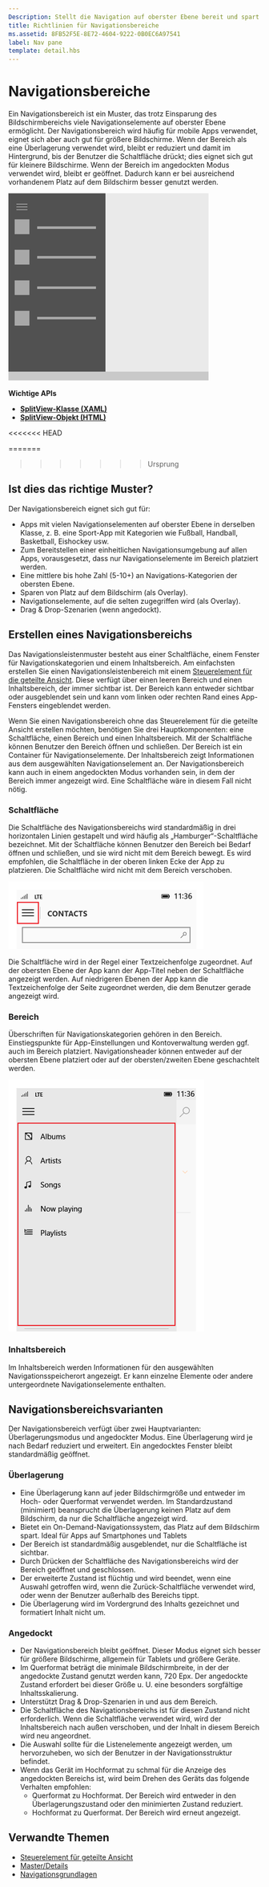 ```yaml
---
Description: Stellt die Navigation auf oberster Ebene bereit und spart gleichzeitig Platz auf dem Bildschirm.
title: Richtlinien für Navigationsbereiche
ms.assetid: 8FB52F5E-8E72-4604-9222-0B0EC6A97541
label: Nav pane
template: detail.hbs
---
```


Navigationsbereiche
=============================================================================================
Ein Navigationsbereich ist ein Muster, das trotz Einsparung des Bildschirmbereichs viele Navigationselemente auf oberster Ebene ermöglicht. Der Navigationsbereich wird häufig für mobile Apps verwendet, eignet sich aber auch gut für größere Bildschirme. Wenn der Bereich als eine Überlagerung verwendet wird, bleibt er reduziert und damit im Hintergrund, bis der Benutzer die Schaltfläche drückt; dies eignet sich gut für kleinere Bildschirme. Wenn der Bereich im angedockten Modus verwendet wird, bleibt er geöffnet. Dadurch kann er bei ausreichend vorhandenem Platz auf dem Bildschirm besser genutzt werden.

![Beispiel für einen Navigationsbereich](images/NAV_PANE_EXAMPLE.png)

<span class="sidebar_heading" style="font-weight: bold;">Wichtige APIs</span>

-   [**SplitView-Klasse (XAML)**](https://msdn.microsoft.com/library/windows/apps/dn864360)
-   [**SplitView-Objekt (HTML)**](https://msdn.microsoft.com/library/windows/apps/dn919970)

<<<<<<< HEAD

=======

>>>>>>> Ursprung

<span id="Is_this_the_right_pattern_"></span><span id="is_this_the_right_pattern_"></span><span id="IS_THIS_THE_RIGHT_PATTERN_"></span>Ist dies das richtige Muster?
-----------------------------------------------------------------------------------------------------------------------------------------------------------------

Der Navigationsbereich eignet sich gut für:

-   Apps mit vielen Navigationselementen auf oberster Ebene in derselben Klasse, z. B. eine Sport-App mit Kategorien wie Fußball, Handball, Basketball, Eishockey usw.
-   Zum Bereitstellen einer einheitlichen Navigationsumgebung auf allen Apps, vorausgesetzt, dass nur Navigationselemente im Bereich platziert werden.
-   Eine mittlere bis hohe Zahl (5-10+) an Navigations-Kategorien der obersten Ebene.
-   Sparen von Platz auf dem Bildschirm (als Overlay).
-   Navigationselemente, auf die selten zugegriffen wird (als Overlay).
-   Drag & Drop-Szenarien (wenn angedockt).

<span id="Building_a_nav_pane"></span><span id="building_a_nav_pane"></span><span id="BUILDING_A_NAV_PANE"></span>Erstellen eines Navigationsbereichs
-------------------------------------------------------------------------------------------------------------------------------------

Das Navigationsleistenmuster besteht aus einer Schaltfläche, einem Fenster für Navigationskategorien und einem Inhaltsbereich. Am einfachsten erstellen Sie einen Navigationsleistenbereich mit einem [Steuerelement für die geteilte Ansicht](split-view.md). Diese verfügt über einen leeren Bereich und einen Inhaltsbereich, der immer sichtbar ist. Der Bereich kann entweder sichtbar oder ausgeblendet sein und kann vom linken oder rechten Rand eines App-Fensters eingeblendet werden.

Wenn Sie einen Navigationsbereich ohne das Steuerelement für die geteilte Ansicht erstellen möchten, benötigen Sie drei Hauptkomponenten: eine Schaltfläche, einen Bereich und einen Inhaltsbereich. Mit der Schaltfläche können Benutzer den Bereich öffnen und schließen. Der Bereich ist ein Container für Navigationselemente. Der Inhaltsbereich zeigt Informationen aus dem ausgewählten Navigationselement an. Der Navigationsbereich kann auch in einem angedockten Modus vorhanden sein, in dem der Bereich immer angezeigt wird. Eine Schaltfläche wäre in diesem Fall nicht nötig.

### <span id="Button"></span><span id="button"></span><span id="BUTTON"></span>Schaltfläche

Die Schaltfläche des Navigationsbereichs wird standardmäßig in drei horizontalen Linien gestapelt und wird häufig als „Hamburger“-Schaltfläche bezeichnet. Mit der Schaltfläche können Benutzer den Bereich bei Bedarf öffnen und schließen, und sie wird nicht mit dem Bereich bewegt. Es wird empfohlen, die Schaltfläche in der oberen linken Ecke der App zu platzieren. Die Schaltfläche wird nicht mit dem Bereich verschoben.

![Beispiel für die Schaltfläche des Navigationsbereichs](images/NAVPANE_BUTTONONLY.png)

Die Schaltfläche wird in der Regel einer Textzeichenfolge zugeordnet. Auf der obersten Ebene der App kann der App-Titel neben der Schaltfläche angezeigt werden. Auf niedrigeren Ebenen der App kann die Textzeichenfolge der Seite zugeordnet werden, die dem Benutzer gerade angezeigt wird.

### <span id="Pane"></span><span id="pane"></span><span id="PANE"></span>Bereich

Überschriften für Navigationskategorien gehören in den Bereich. Einstiegspunkte für App-Einstellungen und Kontoverwaltung werden ggf. auch im Bereich platziert. Navigationsheader können entweder auf der obersten Ebene platziert oder auf der obersten/zweiten Ebene geschachtelt werden.

![Beispiel für den Bereich des Navigationsbereichs](images/NAVPANE_PANE.png)

### <span id="Content_area"></span><span id="content_area"></span><span id="CONTENT_AREA"></span>Inhaltsbereich

Im Inhaltsbereich werden Informationen für den ausgewählten Navigationsspeicherort angezeigt. Er kann einzelne Elemente oder andere untergeordnete Navigationselemente enthalten.

<span id="Nav_pane_variations"></span><span id="nav_pane_variations"></span><span id="NAV_PANE_VARIATIONS"></span>Navigationsbereichsvarianten
-------------------------------------------------------------------------------------------------------------------------------------

Der Navigationsbereich verfügt über zwei Hauptvarianten: Überlagerungsmodus und angedockter Modus. Eine Überlagerung wird je nach Bedarf reduziert und erweitert. Ein angedocktes Fenster bleibt standardmäßig geöffnet.

### <span id="Overlay"></span><span id="overlay"></span><span id="OVERLAY"></span>Überlagerung

-   Eine Überlagerung kann auf jeder Bildschirmgröße und entweder im Hoch- oder Querformat verwendet werden. Im Standardzustand (minimiert) beansprucht die Überlagerung keinen Platz auf dem Bildschirm, da nur die Schaltfläche angezeigt wird.
-   Bietet ein On-Demand-Navigationssystem, das Platz auf dem Bildschirm spart. Ideal für Apps auf Smartphones und Tablets
-   Der Bereich ist standardmäßig ausgeblendet, nur die Schaltfläche ist sichtbar.
-   Durch Drücken der Schaltfläche des Navigationsbereichs wird der Bereich geöffnet und geschlossen.
-   Der erweiterte Zustand ist flüchtig und wird beendet, wenn eine Auswahl getroffen wird, wenn die Zurück-Schaltfläche verwendet wird, oder wenn der Benutzer außerhalb des Bereichs tippt.
-   Die Überlagerung wird im Vordergrund des Inhalts gezeichnet und formatiert Inhalt nicht um.

### <span id="Docked"></span><span id="docked"></span><span id="DOCKED"></span>Angedockt

-   Der Navigationsbereich bleibt geöffnet. Dieser Modus eignet sich besser für größere Bildschirme, allgemein für Tablets und größere Geräte.
-   Im Querformat beträgt die minimale Bildschirmbreite, in der der angedockte Zustand genutzt werden kann, 720 Epx. Der angedockte Zustand erfordert bei dieser Größe u. U. eine besonders sorgfältige Inhaltsskalierung.
-   Unterstützt Drag & Drop-Szenarien in und aus dem Bereich.
-   Die Schaltfläche des Navigationsbereichs ist für diesen Zustand nicht erforderlich. Wenn die Schaltfläche verwendet wird, wird der Inhaltsbereich nach außen verschoben, und der Inhalt in diesem Bereich wird neu angeordnet.
-   Die Auswahl sollte für die Listenelemente angezeigt werden, um hervorzuheben, wo sich der Benutzer in der Navigationsstruktur befindet.
-   Wenn das Gerät im Hochformat zu schmal für die Anzeige des angedockten Bereichs ist, wird beim Drehen des Geräts das folgende Verhalten empfohlen:
    -   Querformat zu Hochformat. Der Bereich wird entweder in den Überlagerungszustand oder den minimierten Zustand reduziert.
    -   Hochformat zu Querformat. Der Bereich wird erneut angezeigt.

<span id="related_topics"></span>Verwandte Themen
-----------------------------------------------

* [Steuerelement für geteilte Ansicht](split-view.md)
* [Master/Details](master-details.md)
* [Navigationsgrundlagen](https://msdn.microsoft.com/library/windows/apps/dn958438)
 

 


<!--HONumber=Mar16_HO4-->



